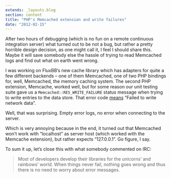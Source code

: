 ```yaml
---
extends: _layouts.blog
section: content
title: "PHP's Memcached extension and write failures"
date: "2012-02-15"
---
```


After two hours of debugging (which is no fun on a remote continuous integration server) what turned out to be not a bug, but rather a pretty horrible design decision, as one might call it, I feel I should share this.
Maybe it will save somebody else the hassle of trying to read Memcached logs and find out what on earth went wrong.

I was working on FluxBB’s new cache library which has adapters for quite a few different backends – one of them Memcached, one of two PHP bindings for, well, Memcached, the memory caching system.
The second PHP extension, Memcache, worked well, but for some reason our unit testing suite gave us a `Memcached::RES_WRITE_FAILURE` status message when trying to write entries to the data store.
That error code [means][1] “Failed to write network data”.

Well, that was surprising.
Empty error logs, no error when connecting to the server.

Which is very annoying because in the end, it turned out that Memcached won’t work with “localhost” as server host (which worked with the Memcache extension), but rather expects “127.0.0.1”.
Go figure, I say.

To sum it up, let’s close this with what somebody commented on IRC:

> Most of developers develop their libraries for the unicorns’ and rainbows’ world.
> When things never fail, nothing goes wrong and thus there is no need to worry about error messages.

[1]: http://php.net/manual/en/memcached.constants.php "Explanation of constants in PHP's Memcached extension"
